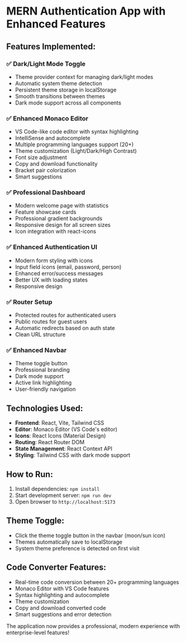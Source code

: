 # MERN Authentication App with Enhanced Features

## Features Implemented:

### ✅ Dark/Light Mode Toggle
- Theme provider context for managing dark/light modes
- Automatic system theme detection
- Persistent theme storage in localStorage
- Smooth transitions between themes
- Dark mode support across all components

### ✅ Enhanced Monaco Editor
- VS Code-like code editor with syntax highlighting
- IntelliSense and autocomplete
- Multiple programming languages support (20+)
- Theme customization (Light/Dark/High Contrast)
- Font size adjustment
- Copy and download functionality
- Bracket pair colorization
- Smart suggestions

### ✅ Professional Dashboard
- Modern welcome page with statistics
- Feature showcase cards
- Professional gradient backgrounds
- Responsive design for all screen sizes
- Icon integration with react-icons

### ✅ Enhanced Authentication UI
- Modern form styling with icons
- Input field icons (email, password, person)
- Enhanced error/success messages
- Better UX with loading states
- Responsive design

### ✅ Router Setup
- Protected routes for authenticated users
- Public routes for guest users
- Automatic redirects based on auth state
- Clean URL structure

### ✅ Enhanced Navbar
- Theme toggle button
- Professional branding
- Dark mode support
- Active link highlighting
- User-friendly navigation

## Technologies Used:
- **Frontend**: React, Vite, Tailwind CSS
- **Editor**: Monaco Editor (VS Code's editor)
- **Icons**: React Icons (Material Design)
- **Routing**: React Router DOM
- **State Management**: React Context API
- **Styling**: Tailwind CSS with dark mode support

## How to Run:
1. Install dependencies: `npm install`
2. Start development server: `npm run dev`
3. Open browser to `http://localhost:5173`

## Theme Toggle:
- Click the theme toggle button in the navbar (moon/sun icon)
- Themes automatically save to localStorage
- System theme preference is detected on first visit

## Code Converter Features:
- Real-time code conversion between 20+ programming languages
- Monaco Editor with VS Code features
- Syntax highlighting and autocomplete
- Theme customization
- Copy and download converted code
- Smart suggestions and error detection

The application now provides a professional, modern experience with enterprise-level features!
